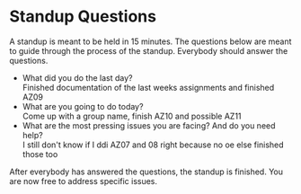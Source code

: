 # Standup Questions

A standup is meant to be held in 15 minutes. The questions below are meant to guide through the process of the standup. Everybody should answer the questions.
 
  - What did you do the last day?\
Finished documentation of the last weeks assignments and finished AZ09
  - What are you going to do today?\
Come up with a group name, finish AZ10 and possible AZ11 
  - What are the most pressing issues you are facing? And do you need help?\
I still don't know if I ddi AZ07 and 08 right because no oe else finished those too


After everybody has answered the questions, the standup is finished. You are now free to address specific issues.